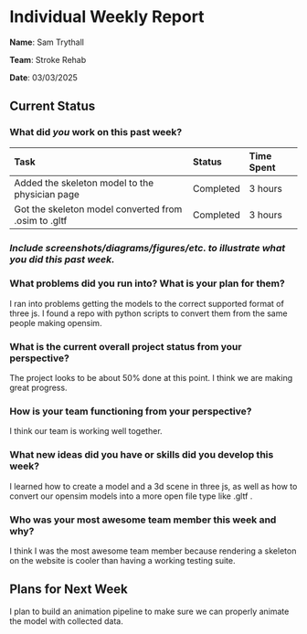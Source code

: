 # **Individual Weekly Report**

**Name**: Sam Trythall

**Team**: Stroke Rehab

**Date**: 03/03/2025

## **Current Status**

### **What did *you* work on this past week?**

| Task  | Status  | Time Spent |
| :---- | :---- | :---- |
| Added the skeleton model to the physician page | Completed  | 3 hours |
| Got the skeleton model converted from .osim to .gltf | Completed | 3 hours |

### *Include screenshots/diagrams/figures/etc. to illustrate what you did this past week.*

### **What problems did you run into? What is your plan for them?**

I ran into problems getting the models to the correct supported format of three js. I found a repo with python scripts to convert them from the same people making opensim.

### **What is the current overall project status from your perspective?**

The project looks to be about 50% done at this point. I think we are making great progress.

### **How is your team functioning from your perspective?**

I think our team is working well together.

### **What new ideas did you have or skills did you develop this week?**

I learned how to create a model and a 3d scene in three js, as well as how to convert our opensim models into a more open file type like .gltf .

### **Who was your most awesome team member this week and why?**

I think I was the most awesome team member because rendering a skeleton on the website is cooler than having a working testing suite.

## **Plans for Next Week**

I plan to build an animation pipeline to make sure we can properly animate the model with collected data.

